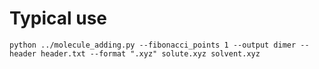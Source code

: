 # Typical use

`python ../molecule_adding.py --fibonacci_points 1 --output dimer --header header.txt --format ".xyz" solute.xyz solvent.xyz`

